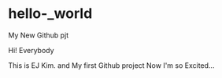 # hello-_world
My New Github pjt


Hi! Everybody

This is EJ Kim. and My first Github project
Now I'm so Excited...
